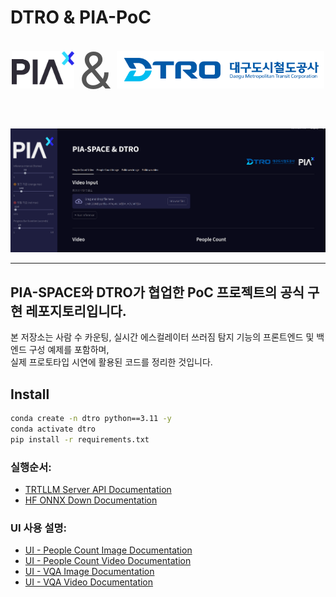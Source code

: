 # DTRO & PIA-PoC

<p align="center">
  <span style="display: inline-flex; align-items: center;">
    <img alt="PIA Logo" src="https://raw.githubusercontent.com/jungseoik/Crowd_People_Counting_Server_API/main/assets/pia-logo-dark.png" height="60" style="margin-right: 8px;">
    <span style="font-size: 80px; color: #555; margin-right: 8px;">&</span>
    <img alt="DTRO Logo" src="https://raw.githubusercontent.com/jungseoik/Crowd_People_Counting_Server_API/main/assets/dtro.svg" height="60">
  </span>
</p>

<br/>

<p align="center">
  <img alt="Main Page" src="https://raw.githubusercontent.com/jungseoik/Crowd_People_Counting_Server_API/main/assets/main_page.png" style="max-width: 100%;">
</p>

---

## PIA-SPACE와 DTRO가 협업한 PoC 프로젝트의 공식 구현 레포지토리입니다.

본 저장소는 사람 수 카운팅, 실시간 에스컬레이터 쓰러짐 탐지 기능의 프론트엔드 및 백엔드 구성 예제를 포함하며,  
실제 프로토타입 시연에 활용된 코드를 정리한 것입니다.

## Install

```bash
conda create -n dtro python==3.11 -y
conda activate dtro
pip install -r requirements.txt
```

### 실행순서:
- [TRTLLM Server API Documentation](docs/README_TRTLLM_SERVER.md)
- [HF ONNX Down Documentation](docs/README_onnx_download.md)
### UI 사용 설명:
- [UI - People Count Image Documentation](docs/README_DOCS_People_count_image_main.md)
- [UI - People Count Video Documentation](docs/README_DOCS_People_count_video_main.md)
- [UI - VQA Image Documentation](docs/README_DOCS_vqa_image_main.md)
- [UI - VQA Video Documentation](docs/README_DOCS_vqa_video_main.md)